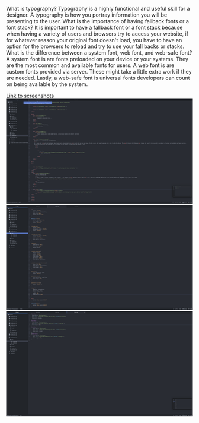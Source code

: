 What is typography?
    Typography is a highly functional and useful skill for a designer. A typography is how you portray information you will be presenting to the user.
What is the importance of having fallback fonts or a font stack?
    It is important to have a fallback font or a font stack because when having a variety of users and browsers try to access your website, if for whatever reason your original font doesn't load, you have to have an option for the browsers to reload and try to use your fall backs or stacks.
What is the difference between a system font, web font, and web-safe font?
A system font is are fonts preloaded on your device or your systems. They are the most common and available fonts for users. A web font is are custom fonts provided via server. These might take a little extra work if they are needed. Lastly, a web-safe font is universal fonts developers can count on being available by the system.

Link to screenshots
![Screenshot](./images/assignment-11-screenshot.png)
![Screenshot](./images/assignment-11-style.css.png)
![Screenshot](./images/assignment-11-fonts.css.png)
